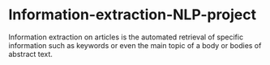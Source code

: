# Information-extraction-NLP-project
Information extraction on articles is the automated retrieval of specific information such as keywords or even the main topic of a body or bodies of abstract text.
